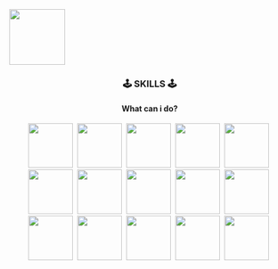 <img width=100 src="https://capsule-render.vercel.app/api?type=waving&color=gradient&customColorList=0,b8dbd3,1,f7e7b4,2,68c4af,5,96ead7&height=300&section=header&text=Welcome%20to%20-nl-Allie%27s%20Github!&fontSize=50&animation=twinkling&fontColor=f2f6c3&fontAlignY=30&fontAlignY=50&fontAlign=80&&fontAlign=77" />

<h3 align="center">🕹 SKILLS 🕹</h3>
<h4 align="center">What can i do?</h4>

<p align="center">
  <img width=80 src="https://img.shields.io/badge/-f8d1d0?style=flat-square&logo=C&logoColor=white"/></a>&nbsp 
  <img width=80 src="https://img.shields.io/badge/-dec2cb?style=flat-square&logo=C%2B%2B&logoColor=white"/></a>&nbsp 
  <img width=80 src="https://img.shields.io/badge/-c5b9cd?style=flat-square&logo=csharp&logoColor=white"/></a>&nbsp 
  <img width=80 src="https://img.shields.io/badge/-abb1cf?style=flat-square&logo=dotnet&logoColor=white"/></a>&nbsp 
  <img width=80 src="https://img.shields.io/badge/-92a8d1?style=flat-square&logo=windows10&logoColor=white"/></a>&nbsp 
  <br>
  <img width=80 src="https://img.shields.io/badge/-f8d1d0?style=flat-square&logo=javascript&logoColor=white"/></a>&nbsp 
  <img width=80 src="https://img.shields.io/badge/-dec2cb?style=flat-square&logo=mysql&logoColor=white"/></a>&nbsp 
  <img width=80 src="https://img.shields.io/badge/-c5b9cd?style=flat-square&logo=unity&logoColor=white"/></a>&nbsp 
  <img width=80 src="https://img.shields.io/badge/-abb1cf?style=flat-square&logo=androidstudio&logoColor=white"/></a>&nbsp 
  <img width=80 src="https://img.shields.io/badge/-92a8d1?style=flat-square&logo=visualstudio&logoColor=white"/></a>&nbsp 
  <br>
  <img width=80 src="https://img.shields.io/badge/-f8d1d0?style=flat&logo=visualstudiocode&logoColor=white"/></a>&nbsp 
  <img width=80 src="https://img.shields.io/badge/-dec2cb?style=flat&logo=spyderide&logoColor=white"/></a>&nbsp 
  <img width=80 src="https://img.shields.io/badge/-c5b9cd?style=flat&logo=jupyter&logoColor=white"/></a>&nbsp 
  <img width=80 src="https://img.shields.io/badge/-abb1cf?style=flat&logo=pytorch&logoColor=white"/></a>&nbsp 
  <img width=80 src="https://img.shields.io/badge/-92a8d1?style=flat&logo=keras&logoColor=white&logoSize=500"/></a>&nbsp 
</p>
